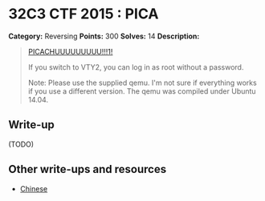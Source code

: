 # 32C3 CTF 2015 : PICA

**Category:** Reversing
**Points:** 300
**Solves:** 14
**Description:**

> [PICACHUUUUUUUUU!!!1!](https://mega.nz/#!7Y9AUTIS!tIC9yfIvZg-4BTojyKUfgiUP5E_Or6m-HBZBwiMIHok)
> 
> 
> If you switch to VTY2, you can log in as root without a password.
> 
> 
> Note: Please use the supplied qemu. I'm not sure if everything works if you use a different version. The qemu was compiled under Ubuntu 14.04.


## Write-up

(TODO)

## Other write-ups and resources

* [Chinese](http://blog.l4ys.tw/2016/01/32c3-ctf-pica/)
